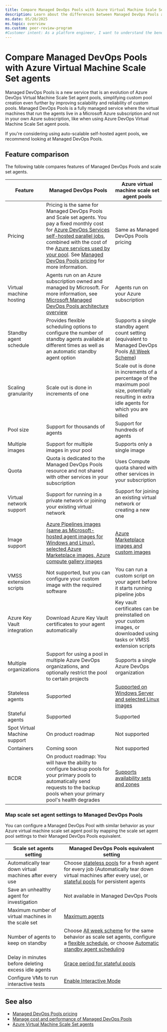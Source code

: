 ```yaml
---
title: Compare Managed DevOps Pools with Azure Virtual Machine Scale Set agents
description: Learn about the differences between Managed DevOps Pools and Azure Virtual Machine Scale Set agents.
ms.date: 05/20/2025
ms.topic: overview
ms.custom: peer-review-program
#Customer intent: As a platform engineer, I want to understand the benefits of using Managed DevOps Pools over Azure Virtual Machine Scale Set agents.
---
```


# Compare Managed DevOps Pools with Azure Virtual Machine Scale Set agents

Managed DevOps Pools is a new service that is an evolution of Azure DevOps Virtual Machine Scale Set agent pools, simplifying custom pool creation even further by improving scalability and reliability of custom pools. Managed DevOps Pools is a fully managed service where the virtual machines that run the agents live in a Microsoft Azure subscription and not in your own Azure subscription, like when using Azure DevOps Virtual Machine Scale Set agent pools.

If you're considering using auto-scalable self-hosted agent pools, we recommend looking at Managed DevOps Pools.


## Feature comparison

The following table compares features of Managed DevOps Pools and scale set agents.

| Feature | Managed DevOps Pools | Azure virtual machine scale set agent pools |
|---------|----------------------|------------------|
| Pricing | Pricing is the same for Managed DevOps Pools and Scale set agents. You pay a fixed monthly cost for [Azure DevOps Services self-hosted parallel jobs](./pricing.md#azure-devops-services-parallel-job-pricing), combined with the cost of the [Azure services used by your pool](./pricing.md#azure-services-pricing). See [Managed DevOps Pools pricing](./pricing.md) for more information. | Same as Managed DevOps Pools pricing |
| Virtual machine hosting | Agents run on an Azure subscription owned and managed by Microsoft. For more information, see [Microsoft Managed DevOps Pools architecture overview](./architecture-overview.md) | Agents run on your Azure subscription |
| Standby agent schedule | Provides flexible scheduling options to configure the number of standby agents available at different times as well as an automatic standby agent option | Supports a single standby agent count setting (equivalent to Managed DevOps Pools [All Week Scheme](./configure-scaling.md#all-week-scheme)) |
| Scaling granularity | Scale out is done in increments of one | Scale out is done in increments of a percentage of the maximum pool size, potentially resulting in extra idle agents for which you are billed |
| Pool size | Support for thousands of agents | Support for hundreds of agents |
| Multiple images | Support for multiple images in your pool | Supports only a single image |
| Quota | Quota is dedicated to the Managed DevOps Pools resource and not shared with other services in your subscription | Uses Compute quota shared with other services in your subscription |
| Virtual network support | Support for running in a private network or joining your existing virtual network | Support for joining an existing virtual network or creating a new one |
| Image support | [Azure Pipelines images (same as Microsoft-hosted agent images for Windows and Linux)](./configure-images.md#azure-pipelines-images), [selected Azure Marketplace images, Azure compute gallery images](./configure-images.md) | [Azure Marketplace images and custom images](/azure/devops/pipelines/agents/scale-set-agents#create-the-scale-set) |
| VMSS extension scripts | Not supported, but you can configure your custom image with the required software | You can run a custom script on your agent before it starts running pipeline jobs |
| Azure Key Vault integration | Download Azure Key Vault certificates to your agent automatically | Key vault certificates can be preinstalled on your custom images, or downloaded using tasks or VMSS extension scripts |
| Multiple organizations | Support for using a pool in multiple Azure DevOps organizations, and optionally restrict the pool to certain projects | Supports a single Azure DevOps organization |
| Stateless agents | Supported | [Supported on Windows Server and selected Linux images](/azure/devops/pipelines/agents/scale-set-agents#you-check-the-option-to-automatically-tear-down-virtual-machines-after-every-use-for-the-agent-pool-but-you-see-that-the-vms-arent-re-imaging-as-they-should-and-just-pick-up-new-jobs-as-theyre-queued) |
| Stateful agents | Supported | Supported |
| Spot Virtual Machine support | On product roadmap | Not supported |
| Containers | Coming soon | Not supported |
| BCDR | On product roadmap: You will have the ability to configure backup pools for your primary pools to automatically send requests to the backup pools when your primary pool's health degrades | [Supports availability sets and zones](/azure/virtual-machine-scale-sets/virtual-machine-scale-sets-faq#do-scale-sets-work-with-azure-availability-sets-) |

### Map scale set agent settings to Managed DevOps Pools

You can configure a Managed DevOps Pool with similar behavior as your Azure virtual machine scale set agent pool by mapping the scale set agent pool settings to their Managed DevOps Pools equivalent.

| Scale set agents setting | Managed DevOps Pools equivalent setting |
|------------------|----------------------|
| Automatically tear down virtual machines after every use | Choose [stateless pools](./configure-scaling.md#stateless-pools) for a fresh agent for every job (Automatically tear down virtual machines after every use), or [stateful pools](./configure-scaling.md#stateful-pools) for persistent agents |
| Save an unhealthy agent for investigation | Not available in Managed DevOps Pools |
| Maximum number of virtual machines in the scale set | [Maximum agents](./configure-pool-settings.md#maximum-agents) |
| Number of agents to keep on standby | Choose [All week scheme](./configure-scaling.md#all-week-scheme) for the same behavior as scale set agents, configure a [flexible schedule](./configure-scaling.md#manual), or choose [Automatic standby agent scheduling](./configure-scaling.md#automatic) |
| Delay in minutes before deleting excess idle agents | [Grace period for stateful pools](./configure-scaling.md#stateful-pools) |
| Configure VMs to run interactive tests | [Enable Interactive Mode](./configure-security.md#configure-interactive-mode) |

## See also

* [Managed DevOps Pools pricing](./pricing.md)
* [Manage cost and performance of Managed DevOps Pools](./manage-costs.md)
* [Azure Virtual Machine Scale Set agents](../pipelines/agents/scale-set-agents.md)
